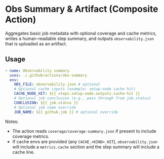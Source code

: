 # Obs Summary & Artifact (Composite Action)

Aggregates basic job metadata with optional coverage and cache metrics, writes a human-readable step summary, and outputs `observability.json` that is uploaded as an artifact.

## Usage

```yaml
- name: Observability summary
  uses: ./.github/actions/obs-summary
  env:
    OBS_FILE: observability.json # optional
    # Optional cache inputs (example: setup-node cache hit)
    CACHE_NODE_HIT: ${{ steps.setup-node.outputs.cache-hit }}
    # Optional job conclusion (e.g., pass through from job.status)
    CONCLUSION: ${{ job.status }}
    # Optional job name override
    JOB_NAME: ${{ github.job }} # optional override
```

Notes:

- The action reads `coverage/coverage-summary.json` if present to include coverage metrics.
- If cache envs are provided (any `CACHE_<KIND>_HIT`), `observability.json` will include a `metrics.cache` section and the step summary will include a cache line.
